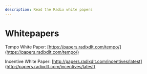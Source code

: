 ```yaml
---
description: Read the Radix white papers
---
```


# Whitepapers

Tempo White Paper: [https://papers.radixdlt.com/tempo/](https://papers.radixdlt.com/tempo/)  
  
Incentive White Paper: [http://papers.radixdlt.com/incentives/latest](http://papers.radixdlt.com/incentives/latest)

